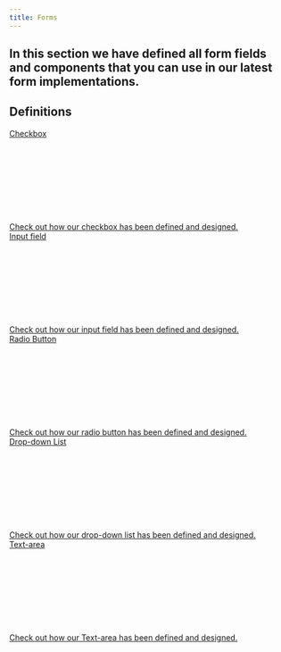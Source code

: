 ```yaml
---
title: Forms
---
```


## In this section we have defined all form fields and components that you can use in our latest form implementations.

## Definitions
<div class="row card-row">
  <div class="col-12 col-md-4">
    <div class="msds-category-card ">
      <a class="msds-category-card__link" href="{{ path '/docs/forms/checkbox' }}" alt="msds-category-cards">
        <div class="msds-category-card__header">
          <div class="msds-category-card__header-body">Checkbox</div>
          <div class="msds-category-card__header-icon-container">
              <svg class="msds-category-card__header-icon"><use href="{{ path '/msds-spritemap.svg#right-arrow' }}"/></svg>
          </div>
        </div>
        <div class="msds-category-card__content">
          <div class="msds-category-card__content-body">Check out how our checkbox has been defined and designed.</div>
        </div>
      </a>
    </div>
  </div>
  <div class="col-12 col-md-4">
    <div class="msds-category-card ">
      <a class="msds-category-card__link" href="{{ path '/docs/forms/input-field' }}" alt="msds-category-cards">
        <div class="msds-category-card__header">
          <div class="msds-category-card__header-body">Input field</div>
          <div class="msds-category-card__header-icon-container">
              <svg class="msds-category-card__header-icon"><use href="{{ path '/msds-spritemap.svg#right-arrow' }}"/></svg>
          </div>
        </div>
        <div class="msds-category-card__content">
          <div class="msds-category-card__content-body">Check out how our input field has been defined and designed.</div>
        </div>
      </a>
    </div>
  </div>
	<div class="col-12 col-md-4">
    <div class="msds-category-card ">
      <a class="msds-category-card__link" href="{{ path '/docs/forms/radio-button' }}" alt="msds-category-cards">
        <div class="msds-category-card__header">
          <div class="msds-category-card__header-body">Radio Button</div>
          <div class="msds-category-card__header-icon-container">
              <svg class="msds-category-card__header-icon"><use href="{{ path '/msds-spritemap.svg#right-arrow' }}"/></svg>
          </div>
        </div>
        <div class="msds-category-card__content">
          <div class="msds-category-card__content-body">Check out how our radio button has been defined and designed.</div>
        </div>
      </a>
    </div>
  </div>
  <div class="col-12 col-md-4">
    <div class="msds-category-card ">
      <a class="msds-category-card__link" href="{{ path '/docs/forms/drop-down-list' }}" alt="msds-category-cards">
        <div class="msds-category-card__header">
          <div class="msds-category-card__header-body">Drop-down List</div>
          <div class="msds-category-card__header-icon-container">
              <svg class="msds-category-card__header-icon"><use href="{{ path '/msds-spritemap.svg#right-arrow' }}"/></svg>
          </div>
        </div>
        <div class="msds-category-card__content">
          <div class="msds-category-card__content-body">Check out how our drop-down list has been defined and designed.</div>
        </div>
      </a>
    </div>
  </div>
  <div class="col-12 col-md-4">
    <div class="msds-category-card ">
      <a class="msds-category-card__link" href="{{ path '/docs/forms/text-area' }}" alt="msds-category-cards">
        <div class="msds-category-card__header">
          <div class="msds-category-card__header-body">Text-area</div>
          <div class="msds-category-card__header-icon-container">
              <svg class="msds-category-card__header-icon"><use href="{{ path '/msds-spritemap.svg#right-arrow' }}"/></svg>
          </div>
        </div>
        <div class="msds-category-card__content">
          <div class="msds-category-card__content-body">Check out how our Text-area has been defined and designed.</div>
        </div>
      </a>
    </div>
  </div>
</div>